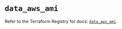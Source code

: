 # `data_aws_ami`

Refer to the Terraform Registry for docs: [`data_aws_ami`](https://registry.terraform.io/providers/hashicorp/aws/6.4.0/docs/data-sources/ami).
